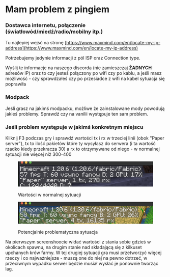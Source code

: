 # Mam problem z pingiem

### Dostawca internetu, połączenie (światłowód/miedź/radio/mobilny itp.)

Tu najlepiej wejść na stronę [https://www.maxmind.com/en/locate-my-ip-address](https://www.maxmind.com/en/locate-my-ip-address)

Potrzebujemy jedynie informacji z pól ISP oraz Connection type.

Wyślij te informacje na naszego discorda (nie zamieszczaj **ŻADNYCH** adresów IP) oraz to czy jesteś połączony po wifi czy po kablu, a jeśli masz możliwość - czy sprawdzałeś czy po przesiadce z wifi na kabel sytuacja się poprawiła

### Modpack

Jeśli grasz na jakimś modpacku, możliwe że zainstalowane mody powodują jakieś problemy. Sprawdź czy na vanilii występuje ten sam problem.

### Jeśli problem występuje w jakimś konkretnym miejscu

Kliknij F3 podczas gry i sprawdź wartości tx i rx w trzeciej linii (obok "Paper server"), tx to ilość pakietów które ty wysyłasz do serwera (i ta wartość rzadko kiedy przekracza 30) a rx to otrzymywane od niego - w normalnej sytuacji nie więcej niż 300-400

<figure><img src=".gitbook/assets/Screenshot 2024-05-10 at 20.58.49.png" alt=""><figcaption><p>Wartości w normalnej sytuacji</p></figcaption></figure>

<figure><img src=".gitbook/assets/Screenshot 2024-05-10 at 20.59.34.png" alt=""><figcaption><p>Potencjalnie problematyczna sytuacja</p></figcaption></figure>

Na pierwszym screenshoocie widać wartości z stania sobie gdzieś w okolicach spawnu, na drugim stanie nad składającą się z kilkuset upchanych krów farmy. W tej drugiej sytuacji gra musi przetworzyć więcej rzeczy i co najważniejsze - muszą one do niej na pewno dotrzeć, w przeciwnym wypadku serwer będzie musiał wysłać je ponownie tworząc lag.
